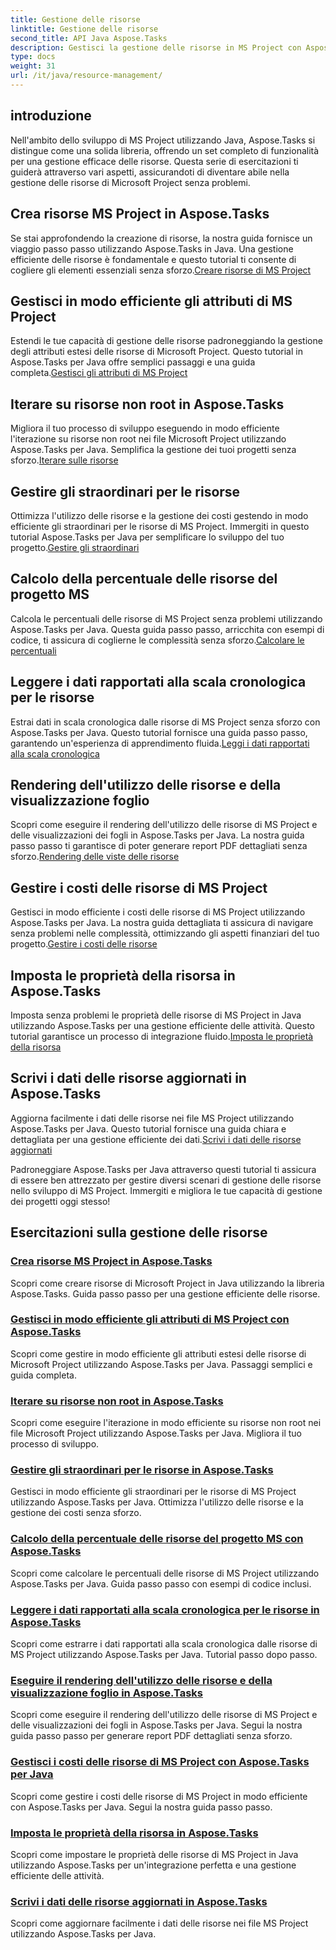 ```yaml
---
title: Gestione delle risorse
linktitle: Gestione delle risorse
second_title: API Java Aspose.Tasks
description: Gestisci la gestione delle risorse in MS Project con Aspose.Tasks per Java. Impara a creare, iterare, gestire i costi e altro ancora. Ottimizza lo sviluppo con i nostri tutorial.
type: docs
weight: 31
url: /it/java/resource-management/
---
```

## introduzione

Nell'ambito dello sviluppo di MS Project utilizzando Java, Aspose.Tasks si distingue come una solida libreria, offrendo un set completo di funzionalità per una gestione efficace delle risorse. Questa serie di esercitazioni ti guiderà attraverso vari aspetti, assicurandoti di diventare abile nella gestione delle risorse di Microsoft Project senza problemi.

## Crea risorse MS Project in Aspose.Tasks
 Se stai approfondendo la creazione di risorse, la nostra guida fornisce un viaggio passo passo utilizzando Aspose.Tasks in Java. Una gestione efficiente delle risorse è fondamentale e questo tutorial ti consente di cogliere gli elementi essenziali senza sforzo.[Creare risorse di MS Project](./create-resources/)

## Gestisci in modo efficiente gli attributi di MS Project
Estendi le tue capacità di gestione delle risorse padroneggiando la gestione degli attributi estesi delle risorse di Microsoft Project. Questo tutorial in Aspose.Tasks per Java offre semplici passaggi e una guida completa.[Gestisci gli attributi di MS Project](./extended-resource-attributes/)

## Iterare su risorse non root in Aspose.Tasks
 Migliora il tuo processo di sviluppo eseguendo in modo efficiente l'iterazione su risorse non root nei file Microsoft Project utilizzando Aspose.Tasks per Java. Semplifica la gestione dei tuoi progetti senza sforzo.[Iterare sulle risorse](./iterate-non-root-resources/)

## Gestire gli straordinari per le risorse
 Ottimizza l'utilizzo delle risorse e la gestione dei costi gestendo in modo efficiente gli straordinari per le risorse di MS Project. Immergiti in questo tutorial Aspose.Tasks per Java per semplificare lo sviluppo del tuo progetto.[Gestire gli straordinari](./overtimes-resource/)

## Calcolo della percentuale delle risorse del progetto MS
 Calcola le percentuali delle risorse di MS Project senza problemi utilizzando Aspose.Tasks per Java. Questa guida passo passo, arricchita con esempi di codice, ti assicura di coglierne le complessità senza sforzo.[Calcolare le percentuali](./percentage-calculations/)

## Leggere i dati rapportati alla scala cronologica per le risorse
 Estrai dati in scala cronologica dalle risorse di MS Project senza sforzo con Aspose.Tasks per Java. Questo tutorial fornisce una guida passo passo, garantendo un'esperienza di apprendimento fluida.[Leggi i dati rapportati alla scala cronologica](./read-timephased-data/)

## Rendering dell'utilizzo delle risorse e della visualizzazione foglio
 Scopri come eseguire il rendering dell'utilizzo delle risorse di MS Project e delle visualizzazioni dei fogli in Aspose.Tasks per Java. La nostra guida passo passo ti garantisce di poter generare report PDF dettagliati senza sforzo.[Rendering delle viste delle risorse](./render-resource-usage-sheet-view/)

## Gestire i costi delle risorse di MS Project
 Gestisci in modo efficiente i costi delle risorse di MS Project utilizzando Aspose.Tasks per Java. La nostra guida dettagliata ti assicura di navigare senza problemi nelle complessità, ottimizzando gli aspetti finanziari del tuo progetto.[Gestire i costi delle risorse](./resource-cost/)

## Imposta le proprietà della risorsa in Aspose.Tasks
 Imposta senza problemi le proprietà delle risorse di MS Project in Java utilizzando Aspose.Tasks per una gestione efficiente delle attività. Questo tutorial garantisce un processo di integrazione fluido.[Imposta le proprietà della risorsa](./set-resource-properties/)

## Scrivi i dati delle risorse aggiornati in Aspose.Tasks
 Aggiorna facilmente i dati delle risorse nei file MS Project utilizzando Aspose.Tasks per Java. Questo tutorial fornisce una guida chiara e dettagliata per una gestione efficiente dei dati.[Scrivi i dati delle risorse aggiornati](./write-updated-resource-data/)

Padroneggiare Aspose.Tasks per Java attraverso questi tutorial ti assicura di essere ben attrezzato per gestire diversi scenari di gestione delle risorse nello sviluppo di MS Project. Immergiti e migliora le tue capacità di gestione dei progetti oggi stesso!
## Esercitazioni sulla gestione delle risorse
### [Crea risorse MS Project in Aspose.Tasks](./create-resources/)
Scopri come creare risorse di Microsoft Project in Java utilizzando la libreria Aspose.Tasks. Guida passo passo per una gestione efficiente delle risorse.
### [Gestisci in modo efficiente gli attributi di MS Project con Aspose.Tasks](./extended-resource-attributes/)
Scopri come gestire in modo efficiente gli attributi estesi delle risorse di Microsoft Project utilizzando Aspose.Tasks per Java. Passaggi semplici e guida completa.
### [Iterare su risorse non root in Aspose.Tasks](./iterate-non-root-resources/)
Scopri come eseguire l'iterazione in modo efficiente su risorse non root nei file Microsoft Project utilizzando Aspose.Tasks per Java. Migliora il tuo processo di sviluppo.
### [Gestire gli straordinari per le risorse in Aspose.Tasks](./overtimes-resource/)
Gestisci in modo efficiente gli straordinari per le risorse di MS Project utilizzando Aspose.Tasks per Java. Ottimizza l'utilizzo delle risorse e la gestione dei costi senza sforzo.
### [Calcolo della percentuale delle risorse del progetto MS con Aspose.Tasks](./percentage-calculations/)
Scopri come calcolare le percentuali delle risorse di MS Project utilizzando Aspose.Tasks per Java. Guida passo passo con esempi di codice inclusi.
### [Leggere i dati rapportati alla scala cronologica per le risorse in Aspose.Tasks](./read-timephased-data/)
Scopri come estrarre i dati rapportati alla scala cronologica dalle risorse di MS Project utilizzando Aspose.Tasks per Java. Tutorial passo dopo passo.
### [Eseguire il rendering dell'utilizzo delle risorse e della visualizzazione foglio in Aspose.Tasks](./render-resource-usage-sheet-view/)
Scopri come eseguire il rendering dell'utilizzo delle risorse di MS Project e delle visualizzazioni dei fogli in Aspose.Tasks per Java. Segui la nostra guida passo passo per generare report PDF dettagliati senza sforzo.
### [Gestisci i costi delle risorse di MS Project con Aspose.Tasks per Java](./resource-cost/)
Scopri come gestire i costi delle risorse di MS Project in modo efficiente con Aspose.Tasks per Java. Segui la nostra guida passo passo.
### [Imposta le proprietà della risorsa in Aspose.Tasks](./set-resource-properties/)
Scopri come impostare le proprietà delle risorse di MS Project in Java utilizzando Aspose.Tasks per un'integrazione perfetta e una gestione efficiente delle attività.
### [Scrivi i dati delle risorse aggiornati in Aspose.Tasks](./write-updated-resource-data/)
Scopri come aggiornare facilmente i dati delle risorse nei file MS Project utilizzando Aspose.Tasks per Java.